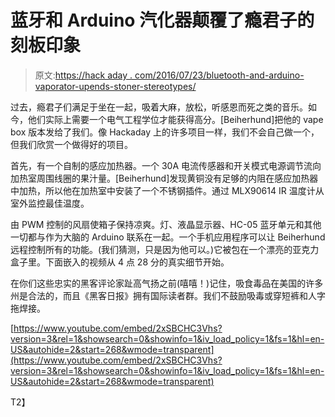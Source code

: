 # 蓝牙和 Arduino 汽化器颠覆了瘾君子的刻板印象

> 原文:[https://hack aday . com/2016/07/23/bluetooth-and-arduino-vaporator-upends-stoner-stereotypes/](https://hackaday.com/2016/07/23/bluetooth-and-arduino-vaporizer-upends-stoner-stereotypes/)

过去，瘾君子们满足于坐在一起，吸着大麻，放松，听感恩而死之类的音乐。如今，他们实际上需要一个电气工程学位才能获得高分。[Beiherhund]把他的 vape box 版本发给了我们。像 Hackaday 上的许多项目一样，我们不会自己做一个，但我们欣赏一个做得好的项目。

首先，有一个自制的感应加热器。一个 30A 电流传感器和开关模式电源调节流向加热室周围线圈的果汁量。[Beiherhund]发现黄铜没有足够的内阻在感应加热器中加热，所以他在加热室中安装了一个不锈钢插件。通过 MLX90614 IR 温度计从室外监控最佳温度。

由 PWM 控制的风扇使箱子保持凉爽。灯、液晶显示器、HC-05 蓝牙单元和其他一切都与作为大脑的 Arduino 联系在一起。一个手机应用程序可以让 Beiherhund 远程控制所有的功能。(我们猜测，只是因为他可以。)它被包在一个漂亮的亚克力盒子里。下面嵌入的视频从 4 点 28 分的真实细节开始。

在你们这些忠实的黑客评论家趾高气扬之前(嘻嘻！)记住，吸食毒品在美国的许多州是合法的，而且《黑客日报》拥有国际读者群。我们不鼓励吸毒或穿短裤和人字拖焊接。

 [https://www.youtube.com/embed/2xSBCHC3Vhs?version=3&rel=1&showsearch=0&showinfo=1&iv_load_policy=1&fs=1&hl=en-US&autohide=2&start=268&wmode=transparent](https://www.youtube.com/embed/2xSBCHC3Vhs?version=3&rel=1&showsearch=0&showinfo=1&iv_load_policy=1&fs=1&hl=en-US&autohide=2&start=268&wmode=transparent)

T2】